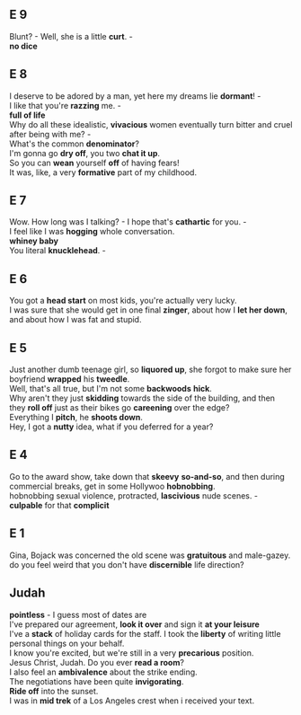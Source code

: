 ## E 9 
Blunt? - Well, she is a little **curt**. -  
**no dice**  

## E 8 
I deserve to be adored by a man, yet here my dreams lie **dormant**! -  
I like that you're **razzing** me. -  
**full of life**  
Why do all these idealistic, **vivacious** women eventually turn bitter and cruel after being with me? -   
What's the common **denominator**?  
I'm gonna go **dry off**, you two **chat it up**.  
So you can **wean** yourself **off** of having fears!  
It was, like, a very **formative** part of my childhood.  

## E 7 
Wow. How long was I talking? - I hope that's **cathartic** for you. -  
I feel like I was **hogging** whole conversation.  
**whiney baby**  
You literal **knucklehead**. -  

## E 6 
You got a **head start** on most kids, you're actually very lucky.  
I was sure that she would get in one final **zinger**, about how I **let her down**, and about how I was fat and stupid.  
 
## E 5 

Just another dumb teenage girl, so **liquored up**, she forgot to make sure her boyfriend **wrapped** his **tweedle**.  
Well, that's all true, but I'm not some **backwoods** **hick**.  
Why aren't they just **skidding** towards the side of the building, and then they **roll off** just as their bikes go **careening** over the edge?   
Everything I **pitch**, he **shoots down**.  
Hey, I got a **nutty** idea, what if you deferred for a year?  

## E 4  

Go to the award show, take down that **skeevy** **so-and-so**, and then during commercial breaks, get in some Hollywoo **hobnobbing**.  
hobnobbing sexual violence, protracted, **lascivious** nude scenes. -  
**culpable** for that **complicit**  

## E 1  
Gina, Bojack was concerned the old scene was **gratuitous** and male-gazey.  
do you feel weird that you don't have **discernible** life direction?  

## Judah 

**pointless** - I guess most of dates are  
I've prepared our agreement, **look it over** and sign it **at your leisure**  
I've a **stack** of holiday cards for the staff. I took the **liberty** of writing little personal things on your behalf.   
I know you're excited, but we're still in a very **precarious** position.  
Jesus Christ, Judah. Do you ever **read a room**?  
I also feel an **ambivalence** about the strike ending.  
The negotiations have been quite **invigorating**.  
**Ride off** into the sunset.  
I was in **mid trek** of a Los Angeles crest when i received your text.  
